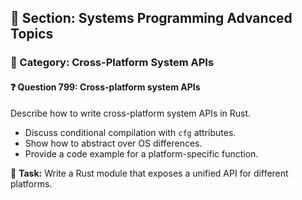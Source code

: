 ## 📘 Section: Systems Programming Advanced Topics  
### 🔹 Category: Cross-Platform System APIs  
#### ❓ Question 799: Cross-platform system APIs

Describe how to write cross-platform system APIs in Rust.

- Discuss conditional compilation with `cfg` attributes.
- Show how to abstract over OS differences.
- Provide a code example for a platform-specific function.

🔧 **Task:** Write a Rust module that exposes a unified API for different platforms.

